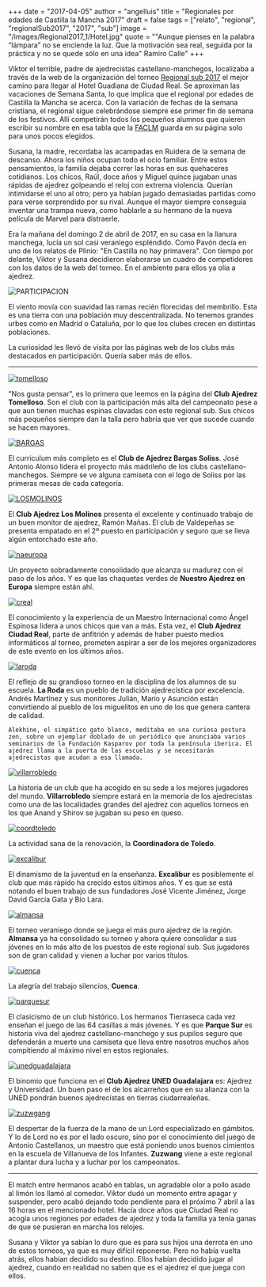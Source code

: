 +++
date = "2017-04-05"
author = "angelluis"
title = "Regionales por edades de Castilla la Mancha 2017"
draft = false
tags = ["relato", "regional", "regionalSub2017", "2017", "sub"]
image = "/images/Regional2017_1/Hotel.jpg"
quote = "\"Aunque pienses en la palabra “lámpara” no se enciende la luz. Que la motivación sea real, seguida por la práctica y no se quede sólo en una idea\" Ramiro Calle"
+++

Víktor el terrible, padre de ajedrecistas castellano-manchegos, localizaba a través de la web de la organización del torneo [Regional sub 2017](http://regional-por-edades-clm-201789.webnode.es/) el mejor camino para llegar al Hotel Guadiana de Ciudad Real. Se aproximan las vacaciones de Semana Santa, lo que implica que el regional por edades de Castilla la Mancha se acerca. Con la variación de fechas de la semana cristiana, el regional sigue celebrándose siempre ese primer fin de semana de los festivos. Allí competirán todos los pequeños alumnos que quieren escribir su nombre en esa tabla que la [FACLM](http://www.faclm.org/) guarda en su página solo para unos pocos elegidos.

Susana, la madre, recordaba las acampadas en Ruidera de la semana de descanso. Ahora los niños ocupan todo el ocio familiar. Entre estos pensamientos, la familia dejaba correr las horas en sus quehaceres cotidianos. Los chicos, Raúl, doce años y Miguel quince jugaban unas rápidas de ajedrez golpeando el reloj con extrema violencia. Querían intimidarse el uno al otro; pero ya habían jugado demasiadas partidas como para verse sorprendido por su rival. Aunque el mayor siempre conseguía inventar una trampa nueva, como hablarle a su hermano de la nueva película de Marvel para distraerle. 

Era la mañana del domingo 2 de abril de 2017, en su casa en la llanura manchega, lucía un sol casi veraniego espléndido. Como Pavón decía en uno de los relatos de Plinio: "En Castilla no hay primavera". Con tiempo por delante, Viktor y Susana decidieron elaborarse un cuadro de competidores con los datos de la web del torneo. En el ambiente para ellos ya olía a ajedrez.

![PARTICIPACION](/images/Regional2017_1/participacion.jpg)

El viento movía con suavidad las ramas recién florecidas del membrillo. Esta es una tierra con una población muy descentralizada. No tenemos grandes urbes como en Madrid o Cataluña, por lo que los clubes crecen en distintas poblaciones.
 
La curiosidad les llevó de visita por las páginas web de los clubs más destacados en participación. Quería saber más de ellos.

- - - -

[![tomelloso](/images/Regional2017_1/tomelloso.jpg)](http://www.ajedreztomelloso.com/)

"Nos gusta pensar", es lo primero que leemos en la página del __Club Ajedrez Tomelloso__. Son el club con la participación más alta del campeonato pese a que aun tienen muchas espinas clavadas con este regional sub. Sus chicos más pequeños siempre dan la talla pero habría que ver que sucede cuando se hacen mayores.

[![BARGAS](/images/Regional2017_1/bargas.jpg)](http://ajedrezbargas.blogspot.com.es/)

El curriculum más completo es el __Club de Ajedrez Bargas Soliss__. José Antonio Alonso lidera el proyecto más madrileño de los clubs castellano-manchegos. Siempre se ve alguna camiseta con el logo de Soliss por las primeras mesas de cada categoría.

[![LOSMOLINOS](/images/Regional2017_1/LosMolinos.jpg)](http://ajedrezvaldepenas.blogspot.com.es/)

El __Club Ajedrez Los Molinos__ presenta el excelente y continuado trabajo de un buen monitor de ajedrez, Ramón Mañas. El club de Valdepeñas se presenta empatado en el 2º puesto en participación y seguro que se lleva algún entorchado este año.

[![naeuropa](/images/Regional2017_1/NAEuropa.jpg)](http://www.nuestroajedrezeneuropa.com/)

Un proyecto sobradamente consolidado que alcanza su madurez con el paso de los años. Y es que las chaquetas verdes de __Nuestro Ajedrez en Europa__ siempre están ahí.

[![creal](/images/Regional2017_1/creal.jpg)](http://ajedrezciudadreal.es/)

El conocimiento y la experiencia de un Maestro Internacional como Ángel Espinosa lidera a unos chicos que van a más. Esta vez, el __Club Ajedrez Ciudad Real__, parte de anfitrión y además de haber puesto medios informáticos al torneo, prometen aspirar a ser de los mejores organizadores de este evento en los últimos años.

[![laroda](/images/Regional2017_1/laroda.jpg)](http://www.ajedrezlaroda.com/)

El reflejo de su grandioso torneo en la disciplina de los alumnos de su escuela. __La Roda__ es un pueblo de tradición ajedrecística por excelencia. Andrés Martínez y sus monitores Julián, Mario y Asunción están convirtiendo al pueblo de los miguelitos en uno de los que genera cantera de calidad.


    Alekhine, el simpático gato blanco, meditaba en una curiosa postura zen, sobre un ejemplar doblado de un periódico que anunciaba varios seminarios de la Fundación Kasparov por toda la península iberica. El ajedrez llama a la puerta de las escuelas y se necesitarán ajedrecistas que acudan a esa llamada.


[![villarrobledo](/images/Regional2017_1/Villarrobledo.jpg)](http://www.ajedrezenvillarrobledo.es/)

La historia de un club que ha acogido en su sede a los mejores jugadores del mundo. __Villarrobledo__ siempre estará en la memoria de los ajedrecistas como una de las localidades grandes del ajedrez con aquellos torneos en los que Anand y Shirov se jugaban su peso en queso.

[![coordtoledo](/images/Regional2017_1/coordtoledo.jpg)](http://ajedreztoledo.blogspot.com.es/)

La actividad sana de la renovación, la __Coordinadora de Toledo__.

[![excalibur](/images/Regional2017_1/excalibur.jpg)](http://www.ajedrezexcalibur.com/)

El dinamismo de la juventud en la enseñanza. __Excalibur__ es posiblemente el club que más rápido ha crecido estos últimos años. Y es que se está notando el buen trabajo de sus fundadores José Vicente Jiménez, Jorge David García Gata y Bío Lara.

[![almansa](/images/Regional2017_1/almansa.jpg)](http://clubajedrez.usuarios.tvalmansa.com/)

El torneo veraniego donde se juega el más puro ajedrez de la región. __Almansa__ ya ha consolidado su torneo y ahora quiere consolidar a sus jóvenes en lo más alto de los puestos de este regional sub. Sus jugadores son de gran calidad y vienen a luchar por varios títulos.

[![cuenca](/images/Regional2017_1/cuenca.jpg)](http://www.ajedrezcuenca.es/)

La alegría del trabajo silencios, __Cuenca__.

[![parquesur](/images/Regional2017_1/parquesur.jpg)](http://www.ajedrezparquesuralbacete.es/)

El clasicismo de un club histórico. Los hermanos Tierraseca cada vez enseñan el juego de las 64 casillas a más jóvenes. Y es que __Parque Sur__ es historia viva del ajedrez castellano-manchego y sus pupilos seguro que defenderán a muerte una camiseta que lleva entre nosotros muchos años compitiendo al máximo nivel en estos regionales.

[![unedguadalajara](/images/Regional2017_1/unedguadalajara.jpg)](http://www.ajedrezguadalajara.es/)

El binomio que funciona en el __Club Ajedrez UNED Guadalajara__ es: Ajedrez y Universidad. Un buen paso el de los alcarreños que en su alianza con la UNED pondrán buenos ajedrecístas en tierras ciudarrealeñas.

[![zuzwgang](/images/Regional2017_1/zuzwgang.jpg)](http://www.zugzwang.es/)

El despertar de la fuerza de la mano de un Lord especializado en gámbitos. Y lo de Lord no es por el lado oscuro, sino por el conocimiento del juego de Antonio Castellanos, un maestro que está poniendo unos buenos cimientos en la escuela de Villanueva de los Infantes. __Zuzwang__ viene a este regional a plantar dura lucha y a luchar por los campeonatos.

- - - -

El match entre hermanos acabó en tablas, un agradable olor a pollo asado al limón los llamó al comedor. Viktor dudó un momento entre apagar y suspender, pero acabó dejando todo pendiente para el próximo 7 abril a las 16 horas en el mencionado hotel. Hacía doce años que Ciudad Real no acogía unos regiones por edades de ajedrez y toda la familia ya tenía ganas de que se pusieran en marcha los relojes. 

Susana y Viktor ya sabían lo duro que es para sus hijos una derrota en uno de estos torneos, ya que es muy difícil reponerse. Pero no había vuelta atrás, ellos habían decidido su destino. Ellos habían decidido jugar al ajedrez, cuando en realidad no saben que es el ajedrez el que juega con ellos.










